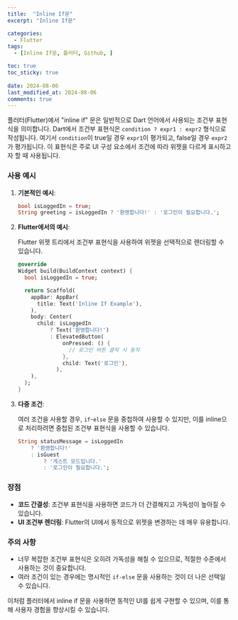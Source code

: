 ```yaml
---
title:  "Inline If문" 
excerpt: "Inline If문"

categories:
  - Flutter
tags:
  - [Inline If문, 플러터, Github, ]

toc: true
toc_sticky: true
 
date: 2024-08-06
last_modified_at: 2024-08-06
comments: true
---
```






플러터(Flutter)에서 "inline if" 문은 일반적으로 Dart 언어에서 사용되는 조건부 표현식을 의미합니다. Dart에서 조건부 표현식은 `condition ? expr1 : expr2` 형식으로 작성됩니다. 여기서 `condition`이 true일 경우 `expr1`이 평가되고, false일 경우 `expr2`가 평가됩니다. 이 표현식은 주로 UI 구성 요소에서 조건에 따라 위젯을 다르게 표시하고자 할 때 사용됩니다.

### 사용 예시

1. **기본적인 예시**:

   ```dart
   bool isLoggedIn = true;
   String greeting = isLoggedIn ? '환영합니다!' : '로그인이 필요합니다.';
   ```

2. **Flutter에서의 예시**:

   Flutter 위젯 트리에서 조건부 표현식을 사용하여 위젯을 선택적으로 렌더링할 수 있습니다.

   ```dart
   @override
   Widget build(BuildContext context) {
     bool isLoggedIn = true;

     return Scaffold(
       appBar: AppBar(
         title: Text('Inline If Example'),
       ),
       body: Center(
         child: isLoggedIn 
             ? Text('환영합니다!') 
             : ElevatedButton(
                 onPressed: () {
                   // 로그인 버튼 클릭 시 동작
                 },
                 child: Text('로그인'),
               ),
       ),
     );
   }
   ```

3. **다중 조건**:

   여러 조건을 사용할 경우, `if`-`else` 문을 중첩하여 사용할 수 있지만, 이를 inline으로 처리하려면 중첩된 조건부 표현식을 사용할 수 있습니다.

   ```dart
   String statusMessage = isLoggedIn 
       ? '환영합니다!' 
       : isGuest 
           ? '게스트 모드입니다.' 
           : '로그인이 필요합니다.';
   ```

### 장점

- **코드 간결성**: 조건부 표현식을 사용하면 코드가 더 간결해지고 가독성이 높아질 수 있습니다.
- **UI 조건부 렌더링**: Flutter의 UI에서 동적으로 위젯을 변경하는 데 매우 유용합니다.

### 주의 사항

- 너무 복잡한 조건부 표현식은 오히려 가독성을 해칠 수 있으므로, 적절한 수준에서 사용하는 것이 중요합니다.
- 여러 조건이 있는 경우에는 명시적인 `if-else` 문을 사용하는 것이 더 나은 선택일 수 있습니다.

이처럼 플러터에서 inline if 문을 사용하면 동적인 UI를 쉽게 구현할 수 있으며, 이를 통해 사용자 경험을 향상시킬 수 있습니다.
